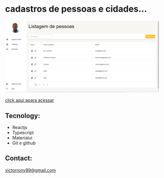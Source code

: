 # cadastros de pessoas e cidades...

![preview](./.github/preview.png)

[click aqui apara acessar]()

## Tecnology:

- Reactjs
- Typescript
- Materialui
- Git e github

## Contact:
victorrony89@gmail.com
